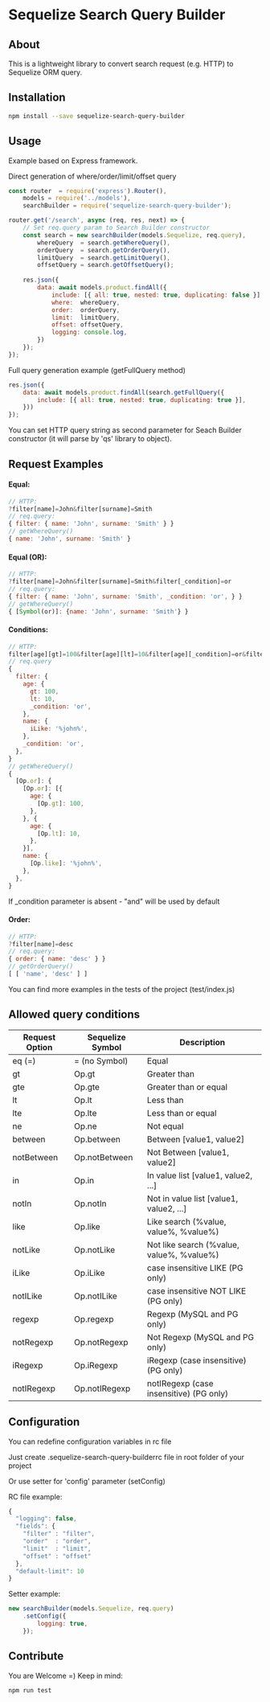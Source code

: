 # Sequelize Search Query Builder
## About
This is a lightweight library to convert search request (e.g. HTTP) to Sequelize ORM query.

## Installation
```bash
npm install --save sequelize-search-query-builder
```

## Usage
Example based on Express framework.

Direct generation of where/order/limit/offset query
```javascript
const router  = require('express').Router(),
    models = require('../models'),
    searchBuilder = require('sequelize-search-query-builder');

router.get('/search', async (req, res, next) => {
    // Set req.query param to Search Builder constructor
    const search = new searchBuilder(models.Sequelize, req.query),
        whereQuery  = search.getWhereQuery(),
        orderQuery  = search.getOrderQuery(),
        limitQuery  = search.getLimitQuery(),
        offsetQuery = search.getOffsetQuery();
    
    res.json({
        data: await models.product.findAll({
            include: [{ all: true, nested: true, duplicating: false }],
            where:  whereQuery,
            order:  orderQuery,
            limit:  limitQuery,
            offset: offsetQuery,
            logging: console.log,
        })
    });
});
```
Full query generation example (getFullQuery method)
```javascript
res.json({
    data: await models.product.findAll(search.getFullQuery({
        include: [{ all: true, nested: true, duplicating: true }],
    }))
});
```

You can set HTTP query string as second parameter for Seach Builder constructor (it will parse by 'qs' library to object).

## Request Examples

#### Equal:
```javascript
// HTTP:
?filter[name]=John&filter[surname]=Smith
// req.query:
{ filter: { name: 'John', surname: 'Smith' } }
// getWhereQuery()
{ name: 'John', surname: 'Smith' }
```

#### Equal (OR):
```javascript
// HTTP:
?filter[name]=John&filter[surname]=Smith&filter[_condition]=or
// req.query:
{ filter: { name: 'John', surname: 'Smith', _condition: 'or', } }
// getWhereQuery()
{ [Symbol(or)]: {name: 'John', surname: 'Smith'} }
```

#### Conditions:
```javascript
// HTTP:
filter[age][gt]=100&filter[age][lt]=10&filter[age][_condition]=or&filter[name][iLike]=%john%&filter[_condition]=or
// req.query
{
  filter: {
    age: {
      gt: 100,
      lt: 10,
      _condition: 'or',
    },
    name: {
      iLike: '%john%',
    },
    _condition: 'or',
  },
}
// getWhereQuery()
{
  [Op.or]: {
    [Op.or]: [{
      age: {
        [Op.gt]: 100,
      },
    }, {
      age: {
        [Op.lt]: 10,
      },
    }],
    name: {
      [Op.like]: '%john%',
    },
  },
}
```

If _condition parameter is absent - "and" will be used by default

#### Order:
```javascript
// HTTP:
?filter[name]=desc
// req.query:
{ order: { name: 'desc' } }
// getOrderQuery()
[ [ 'name', 'desc' ] ]
```

You can find more examples in the tests of the project (test/index.js)

## Allowed query conditions
| Request Option|Sequelize Symbol         |Description |
|---------------|-------------------------|------------|
| eq (=)        | = (no Symbol)           | Equal
| gt            | Op.gt         | Greater than
| gte           | Op.gte        | Greater than or equal
| lt            | Op.lt         | Less than
| lte           | Op.lte        | Less than or equal
| ne            | Op.ne         | Not equal
| between       | Op.between    | Between [value1, value2]
| notBetween    | Op.notBetween | Not Between [value1, value2]
| in            | Op.in         | In value list [value1, value2, ...]
| notIn         | Op.notIn      | Not in value list [value1, value2, ...]
| like          | Op.like       | Like search (%value, value%, %value%)
| notLike       | Op.notLike    | Not like search (%value, value%, %value%)
| iLike         | Op.iLike      | case insensitive LIKE (PG only)
| notILike      | Op.notILike   | case insensitive NOT LIKE (PG only)
| regexp        | Op.regexp     | Regexp (MySQL and PG only)
| notRegexp     | Op.notRegexp  | Not Regexp (MySQL and PG only)
| iRegexp       | Op.iRegexp    | iRegexp (case insensitive) (PG only)
| notIRegexp    | Op.notIRegexp | notIRegexp (case insensitive) (PG only)

## Configuration

You can redefine configuration variables in rc file

Just create .sequelize-search-query-builderrc file in root folder of your project

Or use setter for 'config' parameter (setConfig)

RC file example: 

```javascript
{
  "logging": false,
  "fields": {
    "filter" : "filter",
    "order"  : "order",
    "limit"  : "limit",
    "offset" : "offset"
  },
  "default-limit": 10
}
```

Setter example:

```javascript
new searchBuilder(models.Sequelize, req.query)
    .setConfig({
        logging: true,
    });
```

## Contribute
You are Welcome =)
Keep in mind:
```sh
npm run test
```
